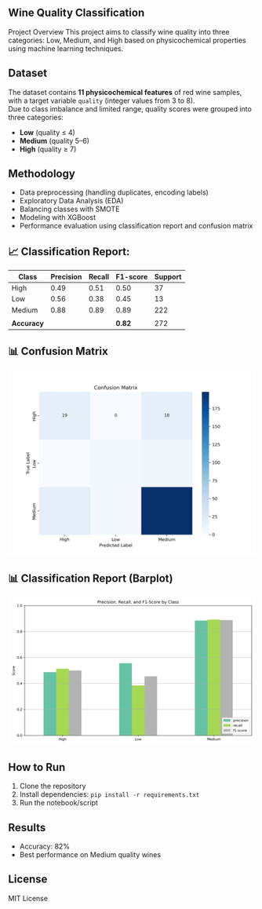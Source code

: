 ## Wine Quality Classification

Project Overview
This project aims to classify wine quality into three categories: Low, Medium, and High based on physicochemical properties using machine learning techniques.

## Dataset
The dataset contains **11 physicochemical features** of red wine samples, with a target variable `quality` (integer values from 3 to 8).  
Due to class imbalance and limited range, quality scores were grouped into three categories:

- **Low** (quality ≤ 4)
- **Medium** (quality 5–6)
- **High** (quality ≥ 7)

## Methodology
- Data preprocessing (handling duplicates, encoding labels)
- Exploratory Data Analysis (EDA)
- Balancing classes with SMOTE
- Modeling with XGBoost
- Performance evaluation using classification report and confusion matrix

## 📈 Classification Report:

| Class  | Precision | Recall | F1-score | Support |
|--------|-----------|--------|----------|---------|
| High   | 0.49      | 0.51   | 0.50     | 37      |
| Low    | 0.56      | 0.38   | 0.45     | 13      |
| Medium | 0.88      | 0.89   | 0.89     | 222     |
|        |           |        |          |         |
| **Accuracy** |       |        | **0.82** | 272     |

## 📊 Confusion Matrix

![Confusion Matrix](images/confusion_matrix.png)

## 📊 Classification Report (Barplot)

![Classification Report](images/classification_report_barplot.png)


## How to Run
1. Clone the repository  
2. Install dependencies: `pip install -r requirements.txt`  
3. Run the notebook/script

## Results
- Accuracy: 82%  
- Best performance on Medium quality wines

## License
MIT License
